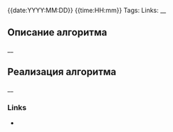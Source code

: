 {{date:YYYY:MM:DD}} {{time:HH:mm}}
Tags:
Links:
__
## Описание алгоритма

__
## Реализация алгоритма

__
### Links
-
